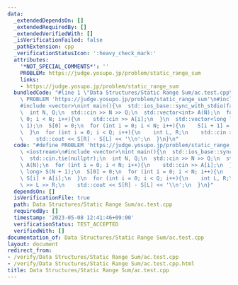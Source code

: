 ```yaml
---
data:
  _extendedDependsOn: []
  _extendedRequiredBy: []
  _extendedVerifiedWith: []
  _isVerificationFailed: false
  _pathExtension: cpp
  _verificationStatusIcon: ':heavy_check_mark:'
  attributes:
    '*NOT_SPECIAL_COMMENTS*': ''
    PROBLEM: https://judge.yosupo.jp/problem/static_range_sum
    links:
    - https://judge.yosupo.jp/problem/static_range_sum
  bundledCode: "#line 1 \"Data Structures/Static Range Sum/ac.test.cpp\"\n#define\
    \ PROBLEM 'https://judge.yosupo.jp/problem/static_range_sum'\n#include <iostream>\n\
    #include <vector>\nint main(){\n  std::ios_base::sync_with_stdio(false);\n  std::cin.tie(nullptr);\n\
    \  int N, Q;\n  std::cin >> N >> Q;\n  std::vector<int> A(N);\n  for (int i =\
    \ 0; i < N; i++){\n    std::cin >> A[i];\n  }\n  std::vector<long long> S(N +\
    \ 1);\n  S[0] = 0;\n  for (int i = 0; i < N; i++){\n    S[i + 1] = S[i] + A[i];\n\
    \  }\n  for (int i = 0; i < Q; i++){\n    int L, R;\n    std::cin >> L >> R;\n\
    \    std::cout << S[R] - S[L] << '\\n';\n  }\n}\n"
  code: "#define PROBLEM 'https://judge.yosupo.jp/problem/static_range_sum'\n#include\
    \ <iostream>\n#include <vector>\nint main(){\n  std::ios_base::sync_with_stdio(false);\n\
    \  std::cin.tie(nullptr);\n  int N, Q;\n  std::cin >> N >> Q;\n  std::vector<int>\
    \ A(N);\n  for (int i = 0; i < N; i++){\n    std::cin >> A[i];\n  }\n  std::vector<long\
    \ long> S(N + 1);\n  S[0] = 0;\n  for (int i = 0; i < N; i++){\n    S[i + 1] =\
    \ S[i] + A[i];\n  }\n  for (int i = 0; i < Q; i++){\n    int L, R;\n    std::cin\
    \ >> L >> R;\n    std::cout << S[R] - S[L] << '\\n';\n  }\n}"
  dependsOn: []
  isVerificationFile: true
  path: Data Structures/Static Range Sum/ac.test.cpp
  requiredBy: []
  timestamp: '2023-05-08 12:41:46+09:00'
  verificationStatus: TEST_ACCEPTED
  verifiedWith: []
documentation_of: Data Structures/Static Range Sum/ac.test.cpp
layout: document
redirect_from:
- /verify/Data Structures/Static Range Sum/ac.test.cpp
- /verify/Data Structures/Static Range Sum/ac.test.cpp.html
title: Data Structures/Static Range Sum/ac.test.cpp
---
```

